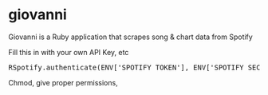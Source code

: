# giovanni
Giovanni is a Ruby application that scrapes song &amp; chart data from Spotify

Fill this in with your own API Key, etc

<pre>RSpotify.authenticate(ENV['SPOTIFY_TOKEN'], ENV['SPOTIFY_SECRET'])</pre> 

Chmod, give proper permissions, 
